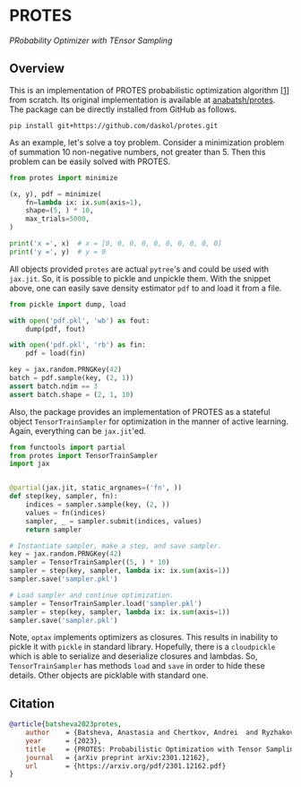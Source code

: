 # PROTES

*PRobability Optimizer with TEnsor Sampling*

## Overview

This is an implementation of PROTES probabilistic optimization algorithm
[[1][1]] from scratch. Its original implementation is available at
[anabatsh/protes][2]. The package can be directly installed from GitHub as
follows.

```shell
pip install git+https://github.com/daskol/protes.git
```

As an example, let's solve a toy problem. Consider a minimization problem of
summation 10 non-negative numbers, not greater than 5. Then this problem can be
easily solved with PROTES.

```python
from protes import minimize

(x, y), pdf = minimize(
    fn=lambda ix: ix.sum(axis=1),
    shape=(5, ) * 10,
    max_trials=5000,
)

print('x =', x)  # x = [0, 0, 0, 0, 0, 0, 0, 0, 0, 0]
print('y =', y)  # y = 0
```

All objects provided `protes` are actual `pytree`'s and could be used with
`jax.jit`. So, it is possible to pickle and unpickle them. With the snippet
above, one can easily save density estimator `pdf` to and load it from a file.

```python
from pickle import dump, load

with open('pdf.pkl', 'wb') as fout:
    dump(pdf, fout)

with open('pdf.pkl', 'rb') as fin:
    pdf = load(fin)

key = jax.random.PRNGKey(42)
batch = pdf.sample(key, (2, 1))
assert batch.ndim == 3
assert batch.shape = (2, 1, 10)
```

Also, the package provides an implementation of PROTES as a stateful object
`TensorTrainSampler` for optimization in the manner of active learning. Again,
everything can be `jax.jit`'ed.

```python
from functools import partial
from protes import TensorTrainSampler
import jax


@partial(jax.jit, static_argnames=('fn', ))
def step(key, sampler, fn):
    indices = sampler.sample(key, (2, ))
    values = fn(indices)
    sampler, _ = sampler.submit(indices, values)
    return sampler

# Instantiate sampler, make a step, and save sampler.
key = jax.random.PRNGKey(42)
sampler = TensorTrainSampler((5, ) * 10)
sampler = step(key, sampler, lambda ix: ix.sum(axis=1))
sampler.save('sampler.pkl')

# Load sampler and continue optimization.
sampler = TensorTrainSampler.load('sampler.pkl')
sampler = step(key, sampler, lambda ix: ix.sum(axis=1))
sampler.save('sampler.pkl')
```

Note, `optax` implements optimizers as closures. This results in inability to
pickle it with `pickle` in standard library. Hopefully, there is a
`cloudpickle` which is able to serialize and deserialize closures and lambdas.
So, `TensorTrainSampler` has methods `load` and `save` in order to hide these
details. Other objects are picklable with standard one.

## Citation

```bibtex
@article{batsheva2023protes,
    author    = {Batsheva, Anastasia and Chertkov, Andrei  and Ryzhakov, Gleb and Oseledets, Ivan},
    year      = {2023},
    title     = {PROTES: Probabilistic Optimization with Tensor Sampling},
    journal   = {arXiv preprint arXiv:2301.12162},
    url       = {https://arxiv.org/pdf/2301.12162.pdf}
}
```

[1]: https://arxiv.org/abs/2301.12162
[2]: https://github.com/anabatsh/protes
